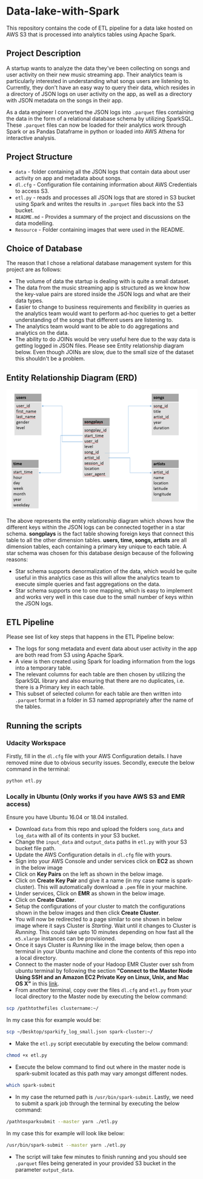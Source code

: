 # Data-lake-with-Spark
This repository contains the code of ETL pipeline for a data lake hosted on AWS S3 that is processed into analytics tables using Apache Spark.

## Project Description

A startup wants to analyze the data they've been collecting on songs and user activity on their new music streaming app. Their analytics team is particularly interested in understanding what songs users are listening to. Currently, they don't have an easy way to query their data, which resides in a directory of JSON logs on user activity on the app, as well as a directory with JSON metadata on the songs in their app.

As a data engineer I converted the JSON logs into `.parquet` files containing the data in the form of a relational database schema by utilizing SparkSQL. These `.parquet` files can now be loaded for their analytics work through Spark or as Pandas Dataframe in python or loaded into AWS Athena for interactive analysis.

## Project Structure

* `data` -  folder containing all the JSON logs that contain data about user activity on app and metadata about songs.
* `dl.cfg` -  Configuration file containing information about AWS Credentials to access S3.
* `etl.py` - reads and processes all JSON logs that are stored in S3 bucket using Spark and writes the results in `.parquet` files back into the S3 bucket.
* `README.md` - Provides a summary of the project and discussions on the data modelling.
* `Resource` - Folder containing images that were used in the README.

## Choice of Database

The reason that I chose a relational database management system for this project are as follows:

* The volume of data the startup is dealing with is quite a small dataset.
* The data from the music streaming app is structured as we know how the key-value pairs are stored inside the JSON logs and what are their data types. 
* Easier to change to business requirements and flexibility in queries as the analytics team would want to perform ad-hoc queries to get a better understanding of the songs that different users are listening to.
* The analytics team would want to be able to do aggregations and analytics on the data.
* The ability to do JOINs would be very useful here due to the way data is getting logged in JSON files. Please see Entity relationship diagram below. Even though JOINs are slow, due to the small size of the dataset this shouldn't be a problem.

## Entity Relationship Diagram (ERD)

![Image](https://github.com/arahman5/Data-Modeling-with-PostgreSQL/blob/master/resource/ERD.PNG)

The above represents the entity relationship diagram which shows how the different keys within the JSON logs can be connected together in a star schema. **songplays** is the fact table showing foreign keys that connect this table to all the other dimension tables. **users, time, songs, artists** are all dimension tables, each containing a primary key unique to each table. A star schema was chosen for this database design because of the following reasons:

* Star schema supports denormalization of the data, which would be quite useful in this analytics case as this will allow the analytics team to execute simple queries and fast aggregations on the data. 
* Star schema supports one to one mapping, which is easy to implement and works very well in this case due to the small number of keys within the JSON logs. 

## ETL Pipeline

Please see list of key steps that happens in the ETL Pipeline below:

* The logs for song metadata and event data about user activity in the app are both read from S3 using Apache Spark.
* A view is then created using Spark for loading information from the logs into a temporary table.
* The relevant columns for each table are then chosen by utilizing the SparkSQL library and also ensuring that there are no duplicates, i.e. there is a Primary key in each table.
* This subset of selected column for each table are then written into `.parquet` format in a folder in S3 named appropriately after the name of the tables.

## Running the scripts

### Udacity Workspace

Firstly, fill in the `dl.cfg` file with your AWS Configuration details. I have removed mine due to obvious security issues. Secondly,
execute the below command in the terminal:

```python
python etl.py
```

### Locally in Ubuntu (Only works if you have AWS S3 and EMR access)

Ensure you have Ubuntu 16.04 or 18.04 installed.

* Download `data` from this repo and upload the folders `song_data` and `log_data` with all of its contents in your S3 bucket.
* Change the `input_data` and `output_data` paths in `etl.py` with your S3 bucket file path.
* Update the AWS Configuration details in `dl.cfg` file with yours.
* Sign into your AWS Console and under services click on **EC2** as shown in the below image
* Click on **Key Pairs** on the left as shown in the below image.
* Click on **Create Key Pair** and give it a name (in my case name is spark-cluster). This will automatically download a `.pem` file in your machine. 
* Under services, Click on **EMR** as shown in the below image.
* Click on **Create Cluster**.
* Setup the configurations of your cluster to match the configurations shown in the below images and then click **Create Cluster**.
* You will now be redirected to a page similar to one shown in below image where it says Cluster is *Starting*. Wait until it changes to
Cluster is *Running*. This could take upto 10 minutes depending on how fast all the `m5.xlarge` instances can be provisioned.
* Once it says Cluster is *Running* like in the image below, then open a terminal in your Ubuntu machine and clone the contents of this repo into a local directory.
* Connect to the master node of your Hadoop EMR Cluster over ssh from ubuntu terminal by following the section **"Connect to the Master Node Using SSH and an Amazon EC2 Private Key on Linux, Unix, and Mac OS X"** in this [link](https://docs.aws.amazon.com/emr/latest/ManagementGuide/emr-connect-master-node-ssh.html).
* From another terminal, copy over the files `dl.cfg` and `etl.py` from your local directory to the Master node by executing the below command:
```bash
scp /pathtothefiles clustername:~/
```

In my case this for example would be:
```bash
scp ~/Desktop/sparkify_log_small.json spark-cluster:~/
```

* Make the `etl.py` script executable by executing the below command:
```bash
chmod +x etl.py
```

* Execute the below command to find out where in the master node is spark-submit located as this path may vary amongst different nodes.
```bash
which spark-submit
```

* In my case the returned path is `/usr/bin/spark-submit`. Lastly, we need to submit a spark job through the terminal by executing the below command:
```bash
/pathtosparksubmit --master yarn ./etl.py
```
In my case this for example will look like below:
```bash
/usr/bin/spark-submit --master yarn ./etl.py
```

* The script will take few minutes to finish running and you should see `.parquet` files being generated in your provided S3 bucket 
in the parameter `output_data`.




